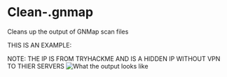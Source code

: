 # Clean-.gnmap
Cleans up the output of GNMap scan files

THIS IS AN EXAMPLE:

NOTE: THE IP IS FROM TRYHACKME AND IS A HIDDEN IP WITHOUT VPN TO THIER SERVERS
![What the output looks like](https://user-images.githubusercontent.com/55538642/116181324-0c0d1080-a6e0-11eb-8b48-148b38c2ed16.png)
